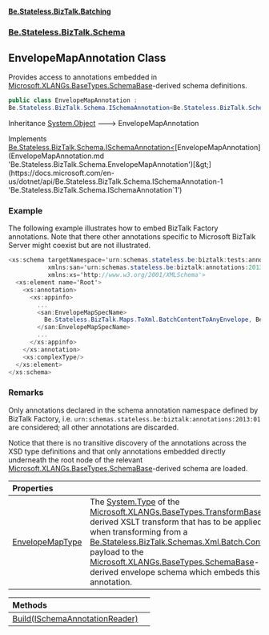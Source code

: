 #### [Be.Stateless.BizTalk.Batching](README.md 'README')
### [Be.Stateless.BizTalk.Schema](Be.Stateless.BizTalk.Schema.md 'Be.Stateless.BizTalk.Schema')

## EnvelopeMapAnnotation Class

Provides access to annotations embedded in [Microsoft.XLANGs.BaseTypes.SchemaBase](https://docs.microsoft.com/en-us/dotnet/api/Microsoft.XLANGs.BaseTypes.SchemaBase 'Microsoft.XLANGs.BaseTypes.SchemaBase')-derived schema definitions.

```csharp
public class EnvelopeMapAnnotation :
Be.Stateless.BizTalk.Schema.ISchemaAnnotation<Be.Stateless.BizTalk.Schema.EnvelopeMapAnnotation>
```

Inheritance [System.Object](https://docs.microsoft.com/en-us/dotnet/api/System.Object 'System.Object') &#129106; EnvelopeMapAnnotation

Implements [Be.Stateless.BizTalk.Schema.ISchemaAnnotation&lt;](https://docs.microsoft.com/en-us/dotnet/api/Be.Stateless.BizTalk.Schema.ISchemaAnnotation-1 'Be.Stateless.BizTalk.Schema.ISchemaAnnotation`1')[EnvelopeMapAnnotation](EnvelopeMapAnnotation.md 'Be.Stateless.BizTalk.Schema.EnvelopeMapAnnotation')[&gt;](https://docs.microsoft.com/en-us/dotnet/api/Be.Stateless.BizTalk.Schema.ISchemaAnnotation-1 'Be.Stateless.BizTalk.Schema.ISchemaAnnotation`1')

### Example
The following example illustrates how to embed BizTalk Factory annotations. Note that there other annotations specific
to Microsoft BizTalk Server might coexist but are not illustrated.

```csharp
<xs:schema targetNamespace='urn:schemas.stateless.be:biztalk:tests:annotated:2013:01'
           xmlns:san='urn:schemas.stateless.be:biztalk:annotations:2013:01'
           xmlns:xs='http://www.w3.org/2001/XMLSchema'>
  <xs:element name='Root'>
    <xs:annotation>
      <xs:appinfo>
        ...
        <san:EnvelopeMapSpecName>
          Be.Stateless.BizTalk.Maps.ToXml.BatchContentToAnyEnvelope, Be.Stateless.BizTalk.Batching.Maps, Version=2.1.0.0, Culture=neutral, PublicKeyToken=3707daa0b119fc14
        </san:EnvelopeMapSpecName>
        ...
      </xs:appinfo>
    </xs:annotation>
    <xs:complexType/>
  </xs:element>
</xs:schema>
```

### Remarks

Only annotations declared in the schema annotation namespace defined by BizTalk Factory, i.e.
`urn:schemas.stateless.be:biztalk:annotations:2013:01` are considered; all other annotations are discarded.

Notice that there is no transitive discovery of the annotations across the XSD type definitions and that only
annotations embedded directly underneath the root node of the relevant [Microsoft.XLANGs.BaseTypes.SchemaBase](https://docs.microsoft.com/en-us/dotnet/api/Microsoft.XLANGs.BaseTypes.SchemaBase 'Microsoft.XLANGs.BaseTypes.SchemaBase')-derived schema are
loaded.

| Properties | |
| :--- | :--- |
| [EnvelopeMapType](EnvelopeMapAnnotation.EnvelopeMapType.md 'Be.Stateless.BizTalk.Schema.EnvelopeMapAnnotation.EnvelopeMapType') | The [System.Type](https://docs.microsoft.com/en-us/dotnet/api/System.Type 'System.Type') of the [Microsoft.XLANGs.BaseTypes.TransformBase](https://docs.microsoft.com/en-us/dotnet/api/Microsoft.XLANGs.BaseTypes.TransformBase 'Microsoft.XLANGs.BaseTypes.TransformBase')-derived XSLT transform that has to be applied when transforming from a [Be.Stateless.BizTalk.Schemas.Xml.Batch.Content](https://docs.microsoft.com/en-us/dotnet/api/Be.Stateless.BizTalk.Schemas.Xml.Batch.Content 'Be.Stateless.BizTalk.Schemas.Xml.Batch.Content') payload to the [Microsoft.XLANGs.BaseTypes.SchemaBase](https://docs.microsoft.com/en-us/dotnet/api/Microsoft.XLANGs.BaseTypes.SchemaBase 'Microsoft.XLANGs.BaseTypes.SchemaBase')-derived envelope schema which embeds this annotation. |

| Methods | |
| :--- | :--- |
| [Build(ISchemaAnnotationReader)](EnvelopeMapAnnotation.Build(ISchemaAnnotationReader).md 'Be.Stateless.BizTalk.Schema.EnvelopeMapAnnotation.Build(Be.Stateless.BizTalk.Schema.ISchemaAnnotationReader)') | |
